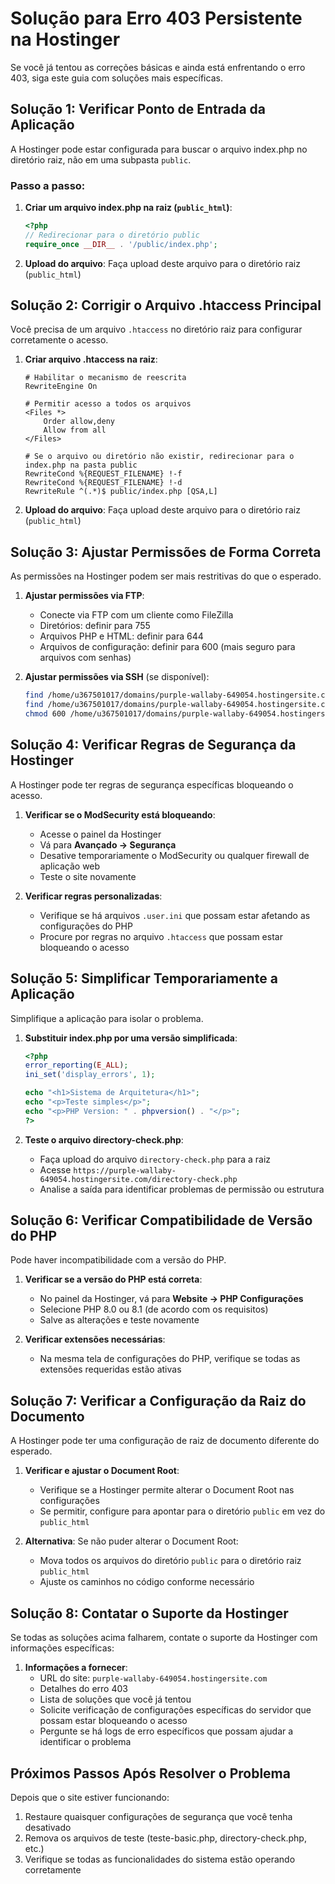 # Solução para Erro 403 Persistente na Hostinger

Se você já tentou as correções básicas e ainda está enfrentando o erro 403, siga este guia com soluções mais específicas.

## Solução 1: Verificar Ponto de Entrada da Aplicação

A Hostinger pode estar configurada para buscar o arquivo index.php no diretório raiz, não em uma subpasta `public`.

### Passo a passo:

1. **Criar um arquivo index.php na raiz (`public_html`)**:
   ```php
   <?php
   // Redirecionar para o diretório public
   require_once __DIR__ . '/public/index.php';
   ```

2. **Upload do arquivo**: Faça upload deste arquivo para o diretório raiz (`public_html`)

## Solução 2: Corrigir o Arquivo .htaccess Principal

Você precisa de um arquivo `.htaccess` no diretório raiz para configurar corretamente o acesso.

1. **Criar arquivo .htaccess na raiz**:
   ```
   # Habilitar o mecanismo de reescrita
   RewriteEngine On
   
   # Permitir acesso a todos os arquivos
   <Files *>
       Order allow,deny
       Allow from all
   </Files>
   
   # Se o arquivo ou diretório não existir, redirecionar para o index.php na pasta public
   RewriteCond %{REQUEST_FILENAME} !-f
   RewriteCond %{REQUEST_FILENAME} !-d
   RewriteRule ^(.*)$ public/index.php [QSA,L]
   ```

2. **Upload do arquivo**: Faça upload deste arquivo para o diretório raiz (`public_html`)

## Solução 3: Ajustar Permissões de Forma Correta

As permissões na Hostinger podem ser mais restritivas do que o esperado.

1. **Ajustar permissões via FTP**:
   - Conecte via FTP com um cliente como FileZilla
   - Diretórios: definir para 755
   - Arquivos PHP e HTML: definir para 644
   - Arquivos de configuração: definir para 600 (mais seguro para arquivos com senhas)

2. **Ajustar permissões via SSH** (se disponível):
   ```bash
   find /home/u367501017/domains/purple-wallaby-649054.hostingersite.com/public_html -type d -exec chmod 755 {} \;
   find /home/u367501017/domains/purple-wallaby-649054.hostingersite.com/public_html -type f -exec chmod 644 {} \;
   chmod 600 /home/u367501017/domains/purple-wallaby-649054.hostingersite.com/public_html/config/production.php
   ```

## Solução 4: Verificar Regras de Segurança da Hostinger

A Hostinger pode ter regras de segurança específicas bloqueando o acesso.

1. **Verificar se o ModSecurity está bloqueando**:
   - Acesse o painel da Hostinger
   - Vá para **Avançado → Segurança**
   - Desative temporariamente o ModSecurity ou qualquer firewall de aplicação web
   - Teste o site novamente

2. **Verificar regras personalizadas**:
   - Verifique se há arquivos `.user.ini` que possam estar afetando as configurações do PHP
   - Procure por regras no arquivo `.htaccess` que possam estar bloqueando o acesso

## Solução 5: Simplificar Temporariamente a Aplicação

Simplifique a aplicação para isolar o problema.

1. **Substituir index.php por uma versão simplificada**:
   ```php
   <?php
   error_reporting(E_ALL);
   ini_set('display_errors', 1);
   
   echo "<h1>Sistema de Arquitetura</h1>";
   echo "<p>Teste simples</p>";
   echo "<p>PHP Version: " . phpversion() . "</p>";
   ?>
   ```

2. **Teste o arquivo directory-check.php**:
   - Faça upload do arquivo `directory-check.php` para a raiz
   - Acesse `https://purple-wallaby-649054.hostingersite.com/directory-check.php`
   - Analise a saída para identificar problemas de permissão ou estrutura

## Solução 6: Verificar Compatibilidade de Versão do PHP

Pode haver incompatibilidade com a versão do PHP.

1. **Verificar se a versão do PHP está correta**:
   - No painel da Hostinger, vá para **Website → PHP Configurações**
   - Selecione PHP 8.0 ou 8.1 (de acordo com os requisitos)
   - Salve as alterações e teste novamente

2. **Verificar extensões necessárias**:
   - Na mesma tela de configurações do PHP, verifique se todas as extensões requeridas estão ativas

## Solução 7: Verificar a Configuração da Raiz do Documento

A Hostinger pode ter uma configuração de raiz de documento diferente do esperado.

1. **Verificar e ajustar o Document Root**:
   - Verifique se a Hostinger permite alterar o Document Root nas configurações
   - Se permitir, configure para apontar para o diretório `public` em vez do `public_html`

2. **Alternativa**: Se não puder alterar o Document Root:
   - Mova todos os arquivos do diretório `public` para o diretório raiz `public_html`
   - Ajuste os caminhos no código conforme necessário

## Solução 8: Contatar o Suporte da Hostinger

Se todas as soluções acima falharem, contate o suporte da Hostinger com informações específicas:

1. **Informações a fornecer**:
   - URL do site: `purple-wallaby-649054.hostingersite.com`
   - Detalhes do erro 403
   - Lista de soluções que você já tentou
   - Solicite verificação de configurações específicas do servidor que possam estar bloqueando o acesso
   - Pergunte se há logs de erro específicos que possam ajudar a identificar o problema

## Próximos Passos Após Resolver o Problema

Depois que o site estiver funcionando:

1. Restaure quaisquer configurações de segurança que você tenha desativado
2. Remova os arquivos de teste (teste-basic.php, directory-check.php, etc.)
3. Verifique se todas as funcionalidades do sistema estão operando corretamente
